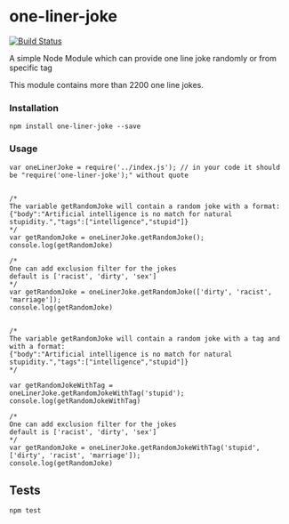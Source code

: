 # one-liner-joke
[![Build Status](https://api.travis-ci.org/faiyaz26/one-liner-joke.svg?branch=master)](https://travis-ci.org/faiyaz26/one-liner-joke)


A simple Node Module which can provide one line joke randomly or from specific tag


This module contains more than 2200 one line jokes.



### Installation
```
npm install one-liner-joke --save
```


### Usage

```
var oneLinerJoke = require('../index.js'); // in your code it should be "require('one-liner-joke');" without quote


/*
The variable getRandomJoke will contain a random joke with a format:
{"body":"Artificial intelligence is no match for natural stupidity.","tags":["intelligence","stupid"]}
*/
var getRandomJoke = oneLinerJoke.getRandomJoke();
console.log(getRandomJoke)

/*
One can add exclusion filter for the jokes
default is ['racist', 'dirty', 'sex']
*/
var getRandomJoke = oneLinerJoke.getRandomJoke(['dirty', 'racist', 'marriage']);
console.log(getRandomJoke)


/*
The variable getRandomJoke will contain a random joke with a tag and with a format:
{"body":"Artificial intelligence is no match for natural stupidity.","tags":["intelligence","stupid"]}
*/

var getRandomJokeWithTag = oneLinerJoke.getRandomJokeWithTag('stupid');
console.log(getRandomJokeWithTag)

/*
One can add exclusion filter for the jokes
default is ['racist', 'dirty', 'sex']
*/
var getRandomJoke = oneLinerJoke.getRandomJokeWithTag('stupid', ['dirty', 'racist', 'marriage']);
console.log(getRandomJoke)

```

## Tests
```
npm test
```
